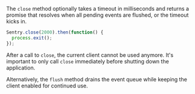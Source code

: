 The `close` method optionally takes a timeout in milliseconds and returns a
promise that resolves when all pending events are flushed, or the timeout kicks
in.

```javascript
Sentry.close(2000).then(function() {
  process.exit();
});
```

After a call to `close`, the current client cannot be used anymore. It's
important to only call `close` immediately before shutting down the application.

Alternatively, the `flush` method drains the event queue while keeping the
client enabled for continued use.
